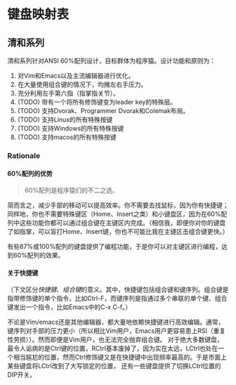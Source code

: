 # 键盘映射表

## 清和系列

清和系列针对ANSI 60%配列设计，目标群体为程序猿。设计功能和原则为：

1. 对Vim和Emacs以及主流编辑器进行优化。
1. 在大量使用组合键的情况下，均摊左右手压力。
1. 充分利用左手第六指（指掌指关节）。
1. (TODO) 带有一个将所有修饰键变为leader key的特殊层。
1. (TODO) 支持Dvorak、Programmer Dvorak和Colemak布局。
1. (TODO) 支持Linux的所有特殊按键
1. (TODO) 支持Windows的所有特殊按键
1. (TODO) 支持macos的所有特殊按键

### Rationale

#### 60%配列的优势

> 60%配列是程序猿们的不二之选。

简而言之，减少手部的移动可以提高效率。你不需要去找鼠标，因为你有快捷键；同样地，你也不需要特殊键区（Home、Insert之类）和小键盘区，因为在60%配列中这些功能你都可以通过组合键在主键区内完成。（相信我，即便你对你的键盘了如指掌，可以盲打Home、Insert键，你也不可能比我在主键区击组合键更快。）

有些87%或100%配列的键盘提供了编程功能，于是你可以对主键区进行编程，达到60%配列的效果。

#### 关于快捷键

（下文区分*快捷键*、*组合键*的意义。其中，快捷键包括组合键和键序列。组合键是指带修饰键的单个指令，比如Ctrl-F，而键序列是指通过多个串联的单个键、组合键发出一个指令，比如Emacs中的C-x C-f。）

不论是Vim/emacs还是其他编辑器，都大量地依赖快捷键进行高效编辑。通常，键序列对手部的压力更小（所以相比Vim用户，Emacs用户更容易患上RSI（重复性劳损））。然而即便是Vim用户，也无法完全抛弃组合键。
对于绝大多数键盘，最令人诟病的是Ctrl键的位置，RCtrl基本废掉了，因为实在太远，LCtrl也处在一个相当尴尬的位置，然而Ctrl修饰键又是在快捷键中出现频率最高的。于是市面上某些键盘将LCtrl改到了大写锁定的位置，
还有一些键盘提供了切换LCtrl位置的DIP开关。
